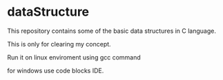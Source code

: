 # dataStructure
This repository contains some of the basic data structures in C language.

This is only for clearing my concept.

Run it on linux enviroment using gcc command

for windows use code blocks IDE.
